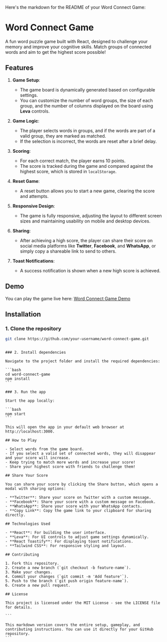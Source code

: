 Here's the markdown for the README of your Word Connect Game:


# Word Connect Game

A fun word puzzle game built with React, designed to challenge your memory and improve your cognitive skills. Match groups of connected words and aim to get the highest score possible!

## Features

1. **Game Setup**:

   - The game board is dynamically generated based on configurable settings.
   - You can customize the number of word groups, the size of each group, and the number of columns displayed on the board using **Leva** controls.

2. **Game Logic**:

   - The player selects words in groups, and if the words are part of a valid group, they are marked as matched.
   - If the selection is incorrect, the words are reset after a brief delay.

3. **Scoring**:

   - For each correct match, the player earns 10 points.
   - The score is tracked during the game and compared against the highest score, which is stored in `localStorage`.

4. **Reset Game**:

   - A reset button allows you to start a new game, clearing the score and attempts.

5. **Responsive Design**:

   - The game is fully responsive, adjusting the layout to different screen sizes and maintaining usability on mobile and desktop devices.

6. **Sharing**:

   - After achieving a high score, the player can share their score on social media platforms like **Twitter**, **Facebook**, and **WhatsApp**, or simply copy a shareable link to send to others.

7. **Toast Notifications**:
   - A success notification is shown when a new high score is achieved.

## Demo

You can play the game live here: [Word Connect Game Demo](https://word-connect-game.vercel.app/)

## Installation

### 1. Clone the repository

```bash
git clone https://github.com/your-username/word-connect-game.git
```
````

### 2. Install dependencies

Navigate to the project folder and install the required dependencies:

```bash
cd word-connect-game
npm install
```

### 3. Run the app

Start the app locally:

```bash
npm start
```

This will open the app in your default web browser at http://localhost:3000.

## How to Play

- Select words from the game board.
- If you select a valid set of connected words, they will disappear and your score will increase.
- Keep trying to match more words and increase your score!
- Share your highest score with friends to challenge them!

## Share Your Score

You can share your score by clicking the Share button, which opens a modal with sharing options:

- **Twitter**: Share your score on Twitter with a custom message.
- **Facebook**: Share your score with a custom message on Facebook.
- **WhatsApp**: Share your score with your WhatsApp contacts.
- **Copy Link**: Copy the game link to your clipboard for sharing directly.

## Technologies Used

- **React**: For building the user interface.
- **Leva**: For UI controls to adjust game settings dynamically.
- **React Toastify**: For displaying toast notifications.
- **Tailwind CSS**: For responsive styling and layout.

## Contributing

1. Fork this repository.
2. Create a new branch (`git checkout -b feature-name`).
3. Make your changes.
4. Commit your changes (`git commit -m 'Add feature'`).
5. Push to the branch (`git push origin feature-name`).
6. Create a new pull request.

## License

This project is licensed under the MIT License - see the LICENSE file for details.

```

This markdown version covers the entire setup, gameplay, and contributing instructions. You can use it directly for your GitHub repository.
```
